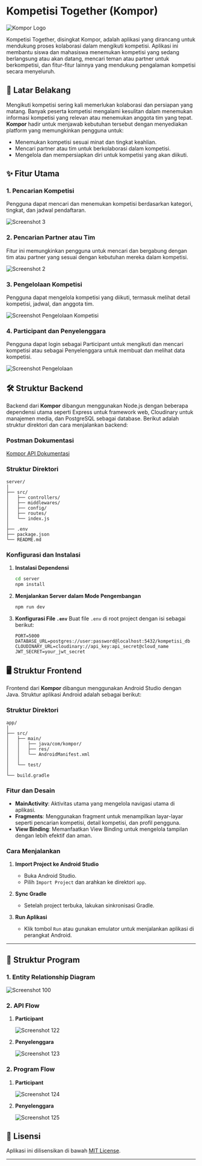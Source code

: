 # Kompetisi Together (Kompor)

![Kompor Logo](/etc/img/header.png)

Kompetisi Together, disingkat Kompor, adalah aplikasi yang dirancang untuk mendukung proses kolaborasi dalam mengikuti kompetisi. Aplikasi ini membantu siswa dan mahasiswa menemukan kompetisi yang sedang berlangsung atau akan datang, mencari teman atau partner untuk berkompetisi, dan fitur-fitur lainnya yang mendukung pengalaman kompetisi secara menyeluruh.

## 📖 Latar Belakang

Mengikuti kompetisi sering kali memerlukan kolaborasi dan persiapan yang matang. Banyak peserta kompetisi mengalami kesulitan dalam menemukan informasi kompetisi yang relevan atau menemukan anggota tim yang tepat. **Kompor** hadir untuk menjawab kebutuhan tersebut dengan menyediakan platform yang memungkinkan pengguna untuk:

- Menemukan kompetisi sesuai minat dan tingkat keahlian.
- Mencari partner atau tim untuk berkolaborasi dalam kompetisi.
- Mengelola dan mempersiapkan diri untuk kompetisi yang akan diikuti.

## ✨ Fitur Utama

### 1. Pencarian Kompetisi

Pengguna dapat mencari dan menemukan kompetisi berdasarkan kategori, tingkat, dan jadwal pendaftaran.

![Screenshot 3](/etc/img/dashboard_screen.png)

### 2. Pencarian Partner atau Tim

Fitur ini memungkinkan pengguna untuk mencari dan bergabung dengan tim atau partner yang sesuai dengan kebutuhan mereka dalam kompetisi.

![Screenshot 2](/etc/img/home_screen.png)

### 3. Pengelolaan Kompetisi

Pengguna dapat mengelola kompetisi yang diikuti, termasuk melihat detail kompetisi, jadwal, dan anggota tim.

![Screenshot Pengelolaan Kompetisi](/etc/img/kompetisi_details_screen.png)

### 4. Participant dan Penyelenggara

Pengguna dapat login sebagai Participant untuk mengikuti dan mencari kompetisi atau sebagai Penyelenggara untuk membuat dan melihat data kompetisi.

![Screenshot Pengelolaan](/etc/img/welcome_screen.png)

## 🛠️ Struktur Backend

Backend dari **Kompor** dibangun menggunakan Node.js dengan beberapa dependensi utama seperti Express untuk framework web, Cloudinary untuk manajemen media, dan PostgreSQL sebagai database. Berikut adalah struktur direktori dan cara menjalankan backend:

### Postman Dokumentasi

[Kompor API Dokumentasi](https://documenter.getpostman.com/view/31059748/2sA3XLG4sn)

### Struktur Direktori

```
server/
│
├── src/
│   ├── controllers/
│   ├── middlewares/
│   ├── config/
│   ├── routes/
│   └── index.js
│
├── .env
├── package.json
└── README.md
```

### Konfigurasi dan Instalasi

1. **Instalasi Dependensi**

   ```bash
   cd server
   npm install
   ```

2. **Menjalankan Server dalam Mode Pengembangan**

   ```bash
   npm run dev
   ```

3. **Konfigurasi File `.env`**
   Buat file `.env` di root project dengan isi sebagai berikut:
   ```
   PORT=5000
   DATABASE_URL=postgres://user:password@localhost:5432/kompetisi_db
   CLOUDINARY_URL=cloudinary://api_key:api_secret@cloud_name
   JWT_SECRET=your_jwt_secret
   ```

## 🖥️ Struktur Frontend

Frontend dari **Kompor** dibangun menggunakan Android Studio dengan Java. Struktur aplikasi Android adalah sebagai berikut:

### Struktur Direktori

```
app/
│
├── src/
│   ├── main/
│   │   ├── java/com/kompor/
│   │   ├── res/
│   │   └── AndroidManifest.xml
│   │
│   └── test/
│
└── build.gradle
```

### Fitur dan Desain

- **MainActivity**: Aktivitas utama yang mengelola navigasi utama di aplikasi.
- **Fragments**: Menggunakan fragment untuk menampilkan layar-layar seperti pencarian kompetisi, detail kompetisi, dan profil pengguna.
- **View Binding**: Memanfaatkan View Binding untuk mengelola tampilan dengan lebih efektif dan aman.

### Cara Menjalankan

1. **Import Project ke Android Studio**

   - Buka Android Studio.
   - Pilih `Import Project` dan arahkan ke direktori `app`.

2. **Sync Gradle**

   - Setelah project terbuka, lakukan sinkronisasi Gradle.

3. **Run Aplikasi**
   - Klik tombol `Run` atau gunakan emulator untuk menjalankan aplikasi di perangkat Android.

---

## 💖 Struktur Program

### 1. Entity Relationship Diagram

![Screenshot 100](/etc/img/ERD.jpg)

### 2. API Flow

1. **Participant**

   ![Screenshot 122](/etc/img/participant_api.png)

2. **Penyelenggara**

   ![Screenshot 123](/etc/img/penyelenggara_api.png)

### 2. Program Flow

1. **Participant**

   ![Screenshot 124](/etc/img/flow_partcipant.jpg)

2. **Penyelenggara**

   ![Screenshot 125](/etc/img/flow_penyelenggara.jpg)

## 📄 Lisensi

Aplikasi ini dilisensikan di bawah [MIT License](LICENSE).

---
